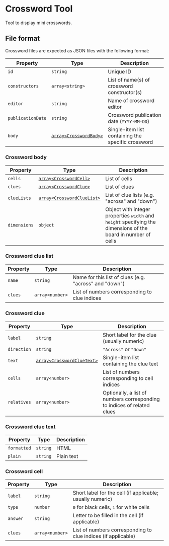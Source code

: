 # Crossword Tool

Tool to display mini crosswords.

## File format

Crossword files are expected as JSON files with the following format:

| Property | Type | Description |
|----------|------|-------------|
|`id`      |`string`|Unique ID|
|`constructors`|`array<string>`|List of name(s) of crossword constructor(s)|
|`editor`  |`string`|Name of crossword editor|
|`publicationDate`|`string`|Crossword publication date (`YYYY-MM-DD`)|
|`body`    |[`array<CrosswordBody>`](#crossword-body)|Single-item list containing the specific crossword|

### Crossword body

| Property | Type | Description |
|----------|------|-------------|
|`cells`   |[`array<CrosswordCell>`](#crossword-cell)|List of cells|
|`clues`   |[`array<CrosswordClue>`](#crossword-clue)|List of clues|
|`clueLists`|[`array<CrosswordClueList>`](#crossword-clue-list)|List of clue lists (e.g. "across" and "down")|
|`dimensions`|`object`|Object with integer properties `width` and `height` specifying the dimensions of the board in number of cells|

### Crossword clue list

| Property | Type | Description |
|----------|------|-------------|
|`name`    |`string`|Name for this list of clues (e.g. "across" and "down")|
|`clues`   |`array<number>`|List of numbers corresponding to clue indices|

### Crossword clue

| Property | Type | Description |
|----------|------|-------------|
|`label`   |`string`|Short label for the clue (usually numeric)|
|`direction`|`string`|`"Across"` or `"Down"`|
|`text`|[`array<CrosswordClueText>`](#crossword-clue-text)|Single-item list containing the clue text|
|`cells`   |`array<number>`|List of numbers corresponding to cell indices|
|`relatives`|`array<number>`|Optionally, a list of numbers corresponding to indices of related clues|

### Crossword clue text

| Property | Type | Description |
|----------|------|-------------|
|`formatted`|`string`|HTML|
|`plain`   |`string`|Plain text|

### Crossword cell

| Property | Type | Description |
|----------|------|-------------|
|`label`   |`string`|Short label for the cell (if applicable; usually numeric)|
|`type`    |`number`|`0` for black cells, `1` for white cells|
|`answer`  |`string`|Letter to be filled in the cell (if applicable)|
|`clues`   |`array<number>`|List of numbers corresponding to clue indices (if applicable)|
